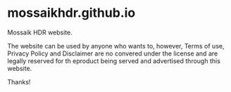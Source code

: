 # mossaikhdr.github.io
Mossaik HDR website.

The website can be used by anyone who wants to, however, Terms of use, Privacy Policy and Disclaimer are no convered under the license and are legally reserved for th eproduct being served and advertised through this website.

Thanks!
